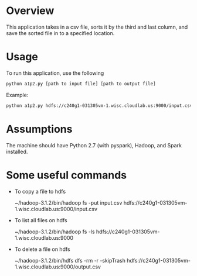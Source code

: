 # Overview
This application takes in a csv file, sorts it by the third and last column, and save the sorted file in to a specified location. 

# Usage
To run this application, use the following

```sh
python a1p2.py [path to input file] [path to output file]
```

Example: 
```sh
python a1p2.py hdfs://c240g1-031305vm-1.wisc.cloudlab.us:9000/input.csv hdfs://c240g1-031305vm-1.wisc.cloudlab.us:9000/output.csv
```

# Assumptions 
The machine should have Python 2.7 (with pyspark), Hadoop, and Spark installed. 


# Some useful commands
- To copy a file to hdfs

  ~/hadoop-3.1.2/bin/hadoop fs -put input.csv hdfs://c240g1-031305vm-1.wisc.cloudlab.us:9000/input.csv

- To list all files on hdfs

  ~/hadoop-3.1.2/bin/hadoop fs -ls hdfs://c240g1-031305vm-1.wisc.cloudlab.us:9000

- To delete a file on hdfs

  ~/hadoop-3.1.2/bin/hdfs dfs -rm -r -skipTrash hdfs://c240g1-031305vm-1.wisc.cloudlab.us:9000/output.csv 
